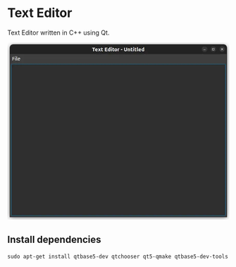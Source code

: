 # Text Editor
Text Editor written in C++ using Qt.

![Text Editor](pictures/text_editor_screenshot.webp)

## Install dependencies
```
sudo apt-get install qtbase5-dev qtchooser qt5-qmake qtbase5-dev-tools
```

